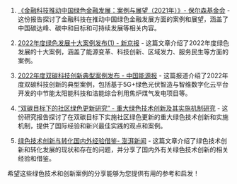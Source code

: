 1. [《金融科技推动中国绿色金融发展：案例与展望（2021年）》- 保尔森基金会](https://paulsoninstitute.org.cn/green-finance/green-scene/executive-summary-fintech-facilitates-green-finance-development-in-china-guess-and-outlook/) - 这份报告探讨了金融科技在推动中国绿色金融发展方面的案例和展望，涵盖了中国碳达峰、碳中和目标和可持续发展等相关内容。

2. [2022年度绿色发展十大案例发布(1) - 新京报](http://epaper.bjnews.com.cn/html/2022-12/21/content_826385.htm) - 这篇文章介绍了2022年度绿色发展的十大案例，涵盖了能源变革、科技创新、区域发力、服务民生等方面的案例。

3. [2022年度双碳科技创新典型案例发布 - 中国能源报](http://paper.people.com.cn/zgnyb/html/2022-12/26/content_25958640.htm) - 这篇报道介绍了2022年度双碳科技创新的典型案例，包括基于5G+绿色光伏智造与智维数字化云平台开发的中节能太阳能科技和洁能综合利用焦炉煤气发电项目等。

4. [“双碳目标下的社区绿色更新研究” - 重大绿色技术创新及其实施机制研究](http://www.cciced.net/zcyj/yjbg/zcyjbg/2021/202109/P020210930334369307884.pdf) - 这份研究报告探讨了在双碳目标下实施社区绿色更新的重大绿色技术创新和实施机制，提供了国际经验和新兴最佳实践的观点和案例。

5. [绿色技术创新与转化国内外经验借鉴- 澎湃新闻](https://www.thepaper.cn/newsDetail_forward_12925499) - 这篇文章介绍了绿色技术创新和转化发展的现状和存在的问题，并分享了国内外有关绿色技术创新的相关经验和借鉴。

希望这些绿色技术和创新案例的分享能够为您提供有用的参考和启发！

